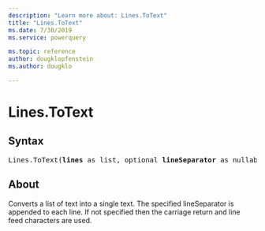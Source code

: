 ```yaml
---
description: "Learn more about: Lines.ToText"
title: "Lines.ToText"
ms.date: 7/30/2019
ms.service: powerquery

ms.topic: reference
author: dougklopfenstein
ms.author: dougklo

---
```

# Lines.ToText

## Syntax

<pre>
Lines.ToText(<b>lines</b> as list, optional <b>lineSeparator</b> as nullable text) as text 
</pre>
  
## About  
Converts a list of text into a single text. The specified lineSeparator is appended to each line. If not specified then the carriage return and line feed characters are used.

